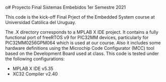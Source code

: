 o# Proyecto Final Sistemas Embebidos 1er Semestre 2021

This code is the kick-off Final Prject of the Embedded System course at Universidad Católica del Uruguay.

The .X directory corresponds to a MPLAB X IDE project. It contains a fully functional port of freeRTOS v9 for PIC32MM devices, particularly for PIC32MM0256GPM064 which is used at our course. Also it includes some hardware definitions using the Microchip Code Configurator (MCC) tool based on the Development Board used at class.
This code is tested under the following configurations:
* MPLAB X IDE v5.35
* XC32 Compiler v2.40
